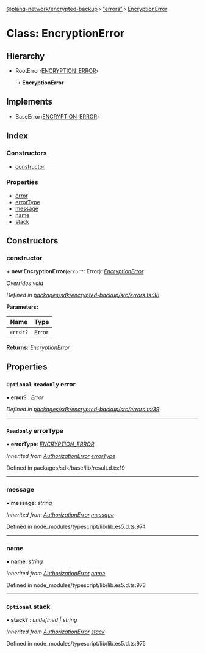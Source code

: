 [@planq-network/encrypted-backup](../README.md) › ["errors"](../modules/_errors_.md) › [EncryptionError](_errors_.encryptionerror.md)

# Class: EncryptionError

## Hierarchy

* RootError‹[ENCRYPTION_ERROR](../enums/_errors_.backuperrortypes.md#encryption_error)›

  ↳ **EncryptionError**

## Implements

* BaseError‹[ENCRYPTION_ERROR](../enums/_errors_.backuperrortypes.md#encryption_error)›

## Index

### Constructors

* [constructor](_errors_.encryptionerror.md#constructor)

### Properties

* [error](_errors_.encryptionerror.md#optional-readonly-error)
* [errorType](_errors_.encryptionerror.md#readonly-errortype)
* [message](_errors_.encryptionerror.md#message)
* [name](_errors_.encryptionerror.md#name)
* [stack](_errors_.encryptionerror.md#optional-stack)

## Constructors

###  constructor

\+ **new EncryptionError**(`error?`: Error): *[EncryptionError](_errors_.encryptionerror.md)*

*Overrides void*

*Defined in [packages/sdk/encrypted-backup/src/errors.ts:38](https://github.com/planq-network/planq-sdk/blob/master/packages/sdk/encrypted-backup/src/errors.ts#L38)*

**Parameters:**

Name | Type |
------ | ------ |
`error?` | Error |

**Returns:** *[EncryptionError](_errors_.encryptionerror.md)*

## Properties

### `Optional` `Readonly` error

• **error**? : *Error*

*Defined in [packages/sdk/encrypted-backup/src/errors.ts:39](https://github.com/planq-network/planq-sdk/blob/master/packages/sdk/encrypted-backup/src/errors.ts#L39)*

___

### `Readonly` errorType

• **errorType**: *[ENCRYPTION_ERROR](../enums/_errors_.backuperrortypes.md#encryption_error)*

*Inherited from [AuthorizationError](_errors_.authorizationerror.md).[errorType](_errors_.authorizationerror.md#readonly-errortype)*

Defined in packages/sdk/base/lib/result.d.ts:19

___

###  message

• **message**: *string*

*Inherited from [AuthorizationError](_errors_.authorizationerror.md).[message](_errors_.authorizationerror.md#message)*

Defined in node_modules/typescript/lib/lib.es5.d.ts:974

___

###  name

• **name**: *string*

*Inherited from [AuthorizationError](_errors_.authorizationerror.md).[name](_errors_.authorizationerror.md#name)*

Defined in node_modules/typescript/lib/lib.es5.d.ts:973

___

### `Optional` stack

• **stack**? : *undefined | string*

*Inherited from [AuthorizationError](_errors_.authorizationerror.md).[stack](_errors_.authorizationerror.md#optional-stack)*

Defined in node_modules/typescript/lib/lib.es5.d.ts:975
